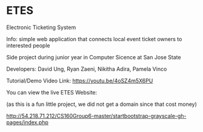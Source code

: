 # ETES
Electronic Ticketing System

Info: simple web application that connects local event ticket owners to interested people

Side project during junior year in Computer Sicence at San Jose State

Developers: David Ung, Ryan Zaeni, Nikitha Adira, Pamela Vinco

Tutorial/Demo Video Link: https://youtu.be/4oSZ4m5X6PU

You can view the live ETES Website: 

(as this is a fun little project, we did not get a domain since that cost money)

http://54.218.71.212/CS160Group6-master/startbootstrap-grayscale-gh-pages/index.php 	
